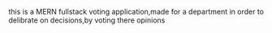 this is a MERN fullstack voting application,made for a department in order to delibrate on decisions,by voting there opinions
